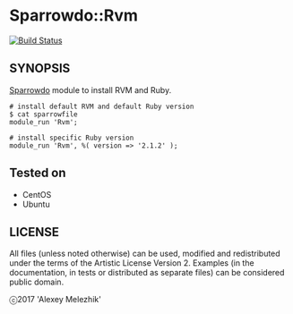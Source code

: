# Sparrowdo::Rvm

[![Build Status](https://travis-ci.org/melezhik/perl6-sparrowdo-rvm.svg?branch=master)](https://travis-ci.org/melezhik/perl6-sparrowdo-rvm)

## SYNOPSIS

[Sparrowdo](https://github.com/melezhik/sparrowdo) module to install RVM and Ruby.

    # install default RVM and default Ruby version
    $ cat sparrowfile
    module_run 'Rvm';
    
    # install specific Ruby version
    module_run 'Rvm', %( version => '2.1.2' );

## Tested on

* CentOS
* Ubuntu
    
## LICENSE

All files (unless noted otherwise) can be used, modified and redistributed
under the terms of the Artistic License Version 2. Examples (in the
documentation, in tests or distributed as separate files) can be considered
public domain.

ⓒ2017 'Alexey Melezhik'
